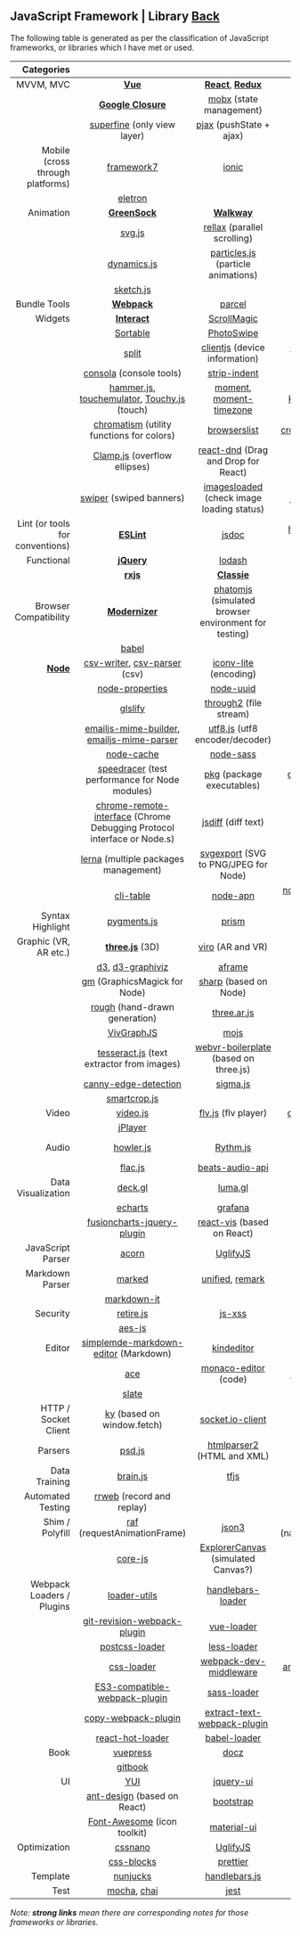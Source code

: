 ## JavaScript Framework | Library [Back](./../JavaScript.md)

The following table is generated as per the classification of JavaScript frameworks, or libraries which I have met or used.

|                       Categories |                                                                                                                                                                       |                                                                                                          |                                                                                                                                                                                                           |
|---------------------------------:|:---------------------------------------------------------------------------------------------------------------------------------------------------------------------:|:--------------------------------------------------------------------------------------------------------:|:---------------------------------------------------------------------------------------------------------------------------------------------------------------------------------------------------------:|
|                        MVVM, MVC |                                                                        [**Vue**](./vue/vue.md)                                                                        |                       [**React**](./react/react.md), [**Redux**](./redux/redux.md)                       |                                                                                    [**Angular**](./angular/angular.md)                                                                                    |
|                                  |                                                                 [**Google Closure**](./goog/goog.md)                                                                  |                        [mobx](https://github.com/mobxjs/mobx) (state management)                         |                                                                                  [nerv](https://github.com/NervJS/nerv)                                                                                   |
|                                  |                                               [superfine](https://github.com/jorgebucaran/superfine) (only view layer)                                                |                         [pjax](https://github.com/MoOx/pjax) (pushState + ajax)                          |                                                                                                                                                                                                           |
| Mobile (cross through platforms) |                                                       [framework7](https://github.com/framework7io/framework7)                                                        |                               [ionic](https://github.com/ionic-team/ionic)                               |                                                                         [react-native](https://github.com/facebook/react-native)                                                                          |
|                                  |                                                            [eletron](https://github.com/electron/electron)                                                            |                                                                                                          |                                                                                                                                                                                                           |
|                        Animation |                                                               [**GreenSock**](./GreenSock/GreenSock.md)                                                               |                                   [**Walkway**](./walkway/walkway.md)                                    |                                                                                  [**Dynamics**](./dynamics/dynamics.md)                                                                                   |
|                                  |                                                             [svg.js ](https://github.com/svgdotjs/svg.js)                                                             |                   [rellax](https://github.com/dixonandmoe/rellax) (parallel scrolling)                   |                                                                              [anime](https://github.com/juliangarnier/anime)                                                                              |
|                                  |                                                      [dynamics.js](https://github.com/michaelvillar/dynamics.js)                                                      |           [particles.js](https://github.com/VincentGarreau/particles.js) (particle animations)           |                                                                        [contour](https://github.com/JMPerez/contour) (drawing SVG)                                                                        |
|                                  |                                                          [sketch.js](https://github.com/soulwire/sketch.js)                                                           |                                                                                                          |                                                                                                                                                                                                           |
|                     Bundle Tools |                                                                  [**Webpack**](./webpack/webpack.md)                                                                  |                            [parcel](https://github.com/parcel-bundler/parcel)                            |                                                                                                                                                                                                           |
|                          Widgets |                                                                [**Interact**](./Interact/Interact.md)                                                                 |                         [ScrollMagic](https://github.com/janpaepke/ScrollMagic)                          |                                                                            [watermarks](https://github.com/aleen42/watermarks)                                                                            |
|                                  |                                                          [Sortable](https://github.com/SortableJS/Sortable)                                                           |                          [PhotoSwipe](https://github.com/dimsemenov/PhotoSwipe)                          |                                                                       [handsontablew](https://github.com/handsontable/handsontable)                                                                       |
|                                  |                                                            [split](https://github.com/nathancahill/split)                                                             |                 [clientjs](https://github.com/jackspirou/clientjs) (device information)                  |                                                         [downshift](https://github.com/downshift-js/downshift) (input components based on React)                                                          |
|                                  |                                                      [consola](https://github.com/nuxt/consola) (console tools)                                                       |                       [strip-indent](https://github.com/sindresorhus/strip-indent)                       |                                                                    [iframe-resizer](https://github.com/davidjbradshaw/iframe-resizer)                                                                     |
|                                  | [hammer.js](https://github.com/hammerjs/hammer.js), [touchemulator](https://github.com/hammerjs/touchemulator), [Touchy.js](https://github.com/jekyll/jekyll) (touch) | [moment](https://github.com/moment/moment), [moment-timezone](https://github.com/moment/moment-timezone) |                                                                   [keymaster](https://github.com/madrobby/keymaster) (keyboard handler)                                                                   |
|                                  |                                           [chromatism](https://github.com/toish/chromatism) (utility functions for colors)                                            |                       [browserslist](https://github.com/browserslist/browserslist)                       |                                            [cropper](https://github.com/fengyuanchen/cropper), [Croppie](https://github.com/Foliotek/Croppie) (image cropper)                                             |
|                                  |                                               [Clamp.js](https://github.com/josephschmitt/Clamp.js) (overflow ellipses)                                               |              [react-dnd](https://github.com/react-dnd/react-dnd) (Drag and Drop for React)               |                                                               [shake.js](https://github.com/alexgibson/shake.js) (shake event for mobiles)                                                                |
|                                  |                                                   [swiper](https://github.com/nolimits4web/swiper) (swiped banners)                                                   |          [imagesloaded](https://github.com/desandro/imagesloaded) (check image loading status)           |                                                         [jquery-locationpicker-plugin](https://github.com/Logicify/jquery-locationpicker-plugin)                                                          |
|  Lint (or tools for conventions) |                                                                   [**ESLint**](./eslint/eslint.md)                                                                    |                                 [jsdoc](https://github.com/jsdoc/jsdoc)                                  | [husky](https://github.com/typicode/husky), [git-commit-message-convention](https://github.com/kazupon/git-commit-message-convention), [commitlint](https://github.com/conventional-changelog/commitlint) |
|                       Functional |                                                                   [**jQuery**](./jquery/jquery.md)                                                                    |                                [lodash](https://github.com/lodash/lodash)                                |                                                                               [**underscore**](./underscore/underscore.md)                                                                                |
|                                  |                                                                 [**rxjs**](./reactivex/reactivex.md)                                                                  |                                   [**Classie**](./Classie/Classie.md)                                    |                                                                       [number-precision](https://github.com/nefe/number-precision)                                                                        |
|            Browser Compatibility |                                                              [**Modernizer**](./Modernizr/Modernizr.md)                                                               |        [phatomjs](https://github.com/ariya/phantomjs) (simulated browser environment for testing)        |                                                                              [es3ify](https://github.com/sophiebits/es3ify)                                                                               |
|                                  |                                                                [babel](https://github.com/babel/babel)                                                                |                                                                                                          |                                                                                                                                                                                                           |
|       [**Node**](./node/node.md) |                            [csv-writer](https://github.com/ryu1kn/csv-writer), [csv-parser](https://github.com/mafintosh/csv-parser) (csv)                            |                    [iconv-lite](https://github.com/ashtuchkin/iconv-lite) (encoding)                     |                                                  [node-glob](https://github.com/isaacs/node-glob), [glob-stream](https://github.com/gulpjs/glob-stream)                                                   |
|                                  |                                                      [node-properties](https://github.com/gagle/node-properties)                                                      |                           [node-uuid ](https://github.com/kelektiv/node-uuid)                            |                                                                              [node-zip](https://github.com/daraosn/node-zip)                                                                              |
|                                  |                                                             [glslify](https://github.com/glslify/glslify)                                                             |                       [through2](https://github.com/rvagg/through2) (file stream)                        |                                                                    [puppeteer](https://github.com/GoogleChrome/puppeteer) (Chrome API)                                                                    |
|                                  |            [emailjs-mime-builder](https://github.com/emailjs/emailjs-mime-builder), [emailjs-mime-parser](https://github.com/emailjs/emailjs-mime-parser)             |                [utf8.js](https://github.com/mathiasbynens/utf8.js) (utf8 encoder/decoder)                |                                                                         [node-sketch](https://github.com/oscarotero/node-sketch)                                                                          |
|                                  |                                                        [node-cache](https://github.com/node-cache/node-cache)                                                         |                              [node-sass](https://github.com/sass/node-sass)                              |                                                                               [exceljs](https://github.com/exceljs/exceljs)                                                                               |
|                                  |                                      [speedracer](https://github.com/speedracer/speedracer) (test performance for Node modules)                                       |                         [pkg](https://github.com/zeit/pkg) (package executables)                         |                                                         [devtool](https://github.com/Jam3/devtool) (run Node.js programs with Chromium DevTools)                                                          |
|                                  |                    [chrome-remote-interface](https://github.com/cyrus-and/chrome-remote-interface) (Chrome Debugging Protocol interface or Node.s)                    |                         [jsdiff](https://github.com/kpdecker/jsdiff) (diff text)                         |                                                                      [falcor](https://github.com/Netflix/falcor) (for data fetching)                                                                      |
|                                  |                                                [lerna](https://github.com/lerna/lerna) (multiple packages management)                                                 |               [svgexport](https://github.com/shakiba/svgexport) (SVG to PNG/JPEG for Node)               |                                                       [remove-markdown](https://github.com/stiang/remove-markdown) (strip Markdown stuff from text)                                                       |
|                                  |                                                         [cli-table](https://github.com/Automattic/cli-table)                                                          |                             [node-apn](https://github.com/node-apn/node-apn)                             |                                                           [node-progress](https://github.com/visionmedia/node-progress) (progress bar for Node)                                                           |
|                 Syntax Highlight |                                                        [pygments.js](https://github.com/pksunkara/pygments.js)                                                        |                                [prism](https://github.com/PrismJS/prism)                                 |                                                                        [highlight.js](https://github.com/highlightjs/highlight.js)                                                                        |
|            Graphic (VR, AR etc.) |                                                            [**three.js**](./../webgl/three/three.md) (3D)                                                             |                          [viro](https://github.com/viromedia/viro) (AR and VR)                           |                                                                                 [zdog](https://github.com/metafizzy/zdog)                                                                                 |
|                                  |                                         [d3](https://github.com/d3/d3), [d3-graphiviz](https://github.com/magjac/d3-graphviz)                                         |                               [aframe](https://github.com/aframevr/aframe)                               |                                                                       [tracking.js](https://github.com/eduardolundgren/tracking.js)                                                                       |
|                                  |                                                    [gm](https://github.com/aheckmann/gm) (GraphicsMagick for Node)                                                    |                         [sharp](https://github.com/lovell/sharp) (based on Node)                         |                                                                          [html2canvas](https://github.com/niklasvh/html2canvas)                                                                           |
|                                  |                                                   [rough](https://github.com/pshihn/rough) (hand-drawn generation)                                                    |                         [three.ar.js](https://github.com/google-ar/three.ar.js)                          |                                                                               [pixi.js](https://github.com/pixijs/pixi.js)                                                                                |
|                                  |                                                          [VivGraphJS](https://github.com/anvaka/VivaGraphJS)                                                          |                                   [mojs](https://github.com/mojs/mojs)                                   |                                                                               [Polyvia](https://github.com/Ovilia/Polyvia)                                                                                |
|                                  |                                          [tesseract.js](https://github.com/naptha/tesseract.js) (text extractor from images)                                          |          [webvr-boilerplate](https://github.com/borismus/webvr-boilerplate) (based on three.js)          |                                                                       [konva](https://github.com/konvajs/konva) (Canvas Framework)                                                                        |
|                                  |                                               [canny-edge-detection](https://github.com/cmisenas/canny-edge-detection)                                                |                             [sigma.js](https://github.com/jacomyal/sigma.js)                             |                                                                      [StackBlur](https://github.com/flozz/StackBlur) (Gaussian Blur)                                                                      |
|                                  |                                                        [smartcrop.js](https://github.com/jwagner/smartcrop.js)                                                        |                                                                                                          |                                                                                                                                                                                                           |
|                            Video |                                                            [video.js](https://github.com/videojs/video.js)                                                            |                        [flv.js](https://github.com/bilibili/flv.js) (flv player)                         |                                                                   [ccapture.js](https://github.com/spite/ccapture.js) (based on Canvas)                                                                   |
|                                  |                                                             [jPlayer](https://github.com/jplayer/jPlayer)                                                             |                                                                                                          |                                                                                                                                                                                                           |
|                            Audio |                                                          [howler.js](https://github.com/goldfire/howler.js)                                                           |                             [Rythm.js](https://github.com/Okazari/Rythm.js)                              |                                                              [aurora.js](https://github.com/audiocogs/aurora.js) (audio decoding framework)                                                               |
|                                  |                                                            [flac.js](https://github.com/audiocogs/flac.js)                                                            |                      [beats-audio-api](https://github.com/JMPerez/beats-audio-api)                       |                                                                                                                                                                                                           |
|               Data Visualization |                                                              [deck.gl](https://github.com/uber/deck.gl)                                                               |                                [luma.gl](https://github.com/uber/luma.gl)                                |                                                                         [streetscape.gl](https://github.com/uber/streetscape.gl)                                                                          |
|                                  |                                                        [echarts](https://github.com/apache/incubator-echarts)                                                         |                              [grafana](https://github.com/grafana/grafana)                               |                                                                              [Chart.js](https://github.com/chartjs/Chart.js)                                                                              |
|                                  |                                       [fusioncharts-jquery-plugin](https://github.com/fusioncharts/fusioncharts-jquery-plugin)                                        |                     [react-vis](https://github.com/uber/react-vis) (based on React)                      |                                                                                                                                                                                                           |
|                JavaScript Parser |                                                               [acorn](https://github.com/acornjs/acorn)                                                               |                             [UglifyJS](https://github.com/mishoo/UglifyJS2)                              |                                                                       [jstransform](https://github.com/facebookarchive/jstransform)                                                                       |
|                  Markdown Parser |                                                             [marked](https://github.com/markedjs/marked)                                                              |      [unified](https://github.com/unifiedjs/unified), [remark](https://github.com/remarkjs/remark)       |                                                                         [remarkable](https://github.com/jonschlinkert/remarkable)                                                                         |
|                                  |                                                       [markdown-it](https://github.com/markdown-it/markdown-it)                                                       |                                                                                                          |                                                                                                                                                                                                           |
|                         Security |                                                          [retire.js](https://github.com/RetireJS/retire.js)                                                           |                              [js-xss](https://github.com/leizongmin/js-xss)                              |                                                                              [crypto-js](https://github.com/brix/crypto-js)                                                                               |
|                                  |                                                              [aes-js](https://github.com/ricmoo/aes-js)                                                               |                                                                                                          |                                                                                                                                                                                                           |
|                           Editor |                                    [simplemde-markdown-editor](https://github.com/sparksuite/simplemde-markdown-editor) (Markdown)                                    |                           [kindeditor](https://github.com/coremail/kindeditor)                           |                                                                [react-ace](https://github.com/securingsincity/react-ace) (based on React)                                                                 |
|                                  |                                                                 [ace](https://github.com/ajaxorg/ace)                                                                 |                    [monaco-editor](https://github.com/microsoft/monaco-editor) (code)                    |                                                                  [react-page](https://github.com/react-page/react-page) (based on React)                                                                  |
|                                  |                                                           [slate](https://github.com/ianstormtaylor/slate)                                                            |                                                                                                          |                                                                                                                                                                                                           |
|             HTTP / Socket Client |                                                   [ky](https://github.com/sindresorhus/ky) (based on window.fetch)                                                    |                     [socket.io-client](https://github.com/socketio/socket.io-client)                     |                                                                                  [axios](https://github.com/axios/axios)                                                                                  |
|                          Parsers |                                                            [psd.js](https://github.com/meltingice/psd.js)                                                             |                    [htmlparser2](https://github.com/fb55/htmlparser2) (HTML and XML)                     |                                                                   [mailparser](https://github.com/nodemailer/mailparser) (MIME parser)                                                                    |
|                    Data Training |                                                            [brain.js](https://github.com/BrainJS/brain.js)                                                            |                                [tfjs](https://github.com/tensorflow/tfjs)                                |                                                                                                                                                                                                           |
|                Automated Testing |                                                    [rrweb](https://github.com/rrweb-io/rrweb) (record and replay)                                                     |                                                                                                          |                                                                                                                                                                                                           |
|                  Shim / Polyfill |                                                 [raf](https://github.com/chrisdickinson/raf) (requestAnimationFrame)                                                  |                                [json3](https://github.com/bestiejs/json3)                                |                                                       [core-estimator](https://github.com/oftn-oswg/core-estimator) (navigator.hardwareConcurrency)                                                       |
|                                  |                                                            [core-js](https://github.com/zloirock/core-js)                                                             |               [ExplorerCanvas](https://github.com/arv/ExplorerCanvas) (simulated Canvas?)                |                                                                         [history.js](https://github.com/browserstate/history.js)                                                                          |
|        Webpack Loaders / Plugins |                                                        [loader-utils](https://github.com/webpack/loader-utils)                                                        |                    [handlebars-loader](https://github.com/pcardune/handlebars-loader)                    |                                                           [css-split-webpack-plugin](https://github.com/metalabdesign/css-split-webpack-plugin)                                                           |
|                                  |                                       [git-revision-webpack-plugin](https://github.com/pirelenito/git-revision-webpack-plugin)                                        |                            [vue-loader](https://github.com/vuejs/vue-loader)                             |                                                           [mini-css-extract-plugin](https://github.com/webpack-contrib/mini-css-extract-plugin)                                                           |
|                                  |                                                      [postcss-loader](https://github.com/postcss/postcss-loader)                                                      |                      [less-loader](https://github.com/webpack-contrib/less-loader)                       |                                                                     [eslint-loader](https://github.com/webpack-contrib/eslint-loader)                                                                     |
|                                  |                                                      [css-loader](https://github.com/webpack-contrib/css-loader)                                                      |               [webpack-dev-middleware](https://github.com/webpack/webpack-dev-middleware)                |                                                                  [analyse](https://github.com/webpack/analyse) (analyse building states)                                                                  |
|                                  |                                       [ES3-compatible-webpack-plugin](https://github.com/aleen42/ES3-compatible-webpack-plugin)                                       |                      [sass-loader](https://github.com/webpack-contrib/sass-loader)                       |                                                                  [html-webpack-plugin](https://github.com/jantimon/html-webpack-plugin)                                                                   |
|                                  |                                             [copy-webpack-plugin](https://github.com/webpack-contrib/copy-webpack-plugin)                                             |      [extract-text-webpack-plugin](https://github.com/webpack-contrib/extract-text-webpack-plugin)       |                                                           [webpack-bundle-analyzer](https://github.com/webpack-contrib/webpack-bundle-analyzer)                                                           |
|                                  |                                                    [react-hot-loader](https://github.com/gaearon/react-hot-loader)                                                    |                          [babel-loader](https://github.com/babel/babel-loader)                           |                                                                                                                                                                                                           |
|                             Book |                                                             [vuepress](https://github.com/vuejs/vuepress)                                                             |                                  [docz](https://github.com/doczjs/docz)                                  |                                                                              [mdx-deck](https://github.com/jxnblk/mdx-deck)                                                                               |
|                                  |                                                            [gitbook](https://github.com/GitbookIO/gitbook)                                                            |                                                                                                          |                                                                                                                                                                                                           |
|                               UI |                                                                  [YUI](https://github.com/yui/yui3)                                                                   |                             [jquery-ui](https://github.com/jquery/jquery-ui)                             |                                                                       [element](https://github.com/ElemeFE/element) (based on Vue)                                                                        |
|                                  |                                                [ant-design](https://github.com/ant-design/ant-design) (based on React)                                                |                           [bootstrap](https://github.com/angular-ui/bootstrap)                           |                                                                        [wired-elements](https://github.com/wiredjs/wired-elements)                                                                        |
|                                  |                                              [Font-Awesome](https://github.com/FortAwesome/Font-Awesome) (icon toolkit)                                               |                          [material-ui](https://github.com/mui-org/material-ui)                           |                                                                                                                                                                                                           |
|                     Optimization |                                                             [cssnano](https://github.com/cssnano/cssnano)                                                             |                             [UglifyJS](https://github.com/mishoo/UglifyJS2)                              |                                                                         [optimize-js](https://github.com/nolanlawson/optimize-js)                                                                         |
|                                  |                                                         [css-blocks](https://github.com/linkedin/css-blocks)                                                          |                             [prettier](https://github.com/prettier/prettier)                             |                                                                         [clean-css](https://github.com/jakubpawlowicz/clean-css)                                                                          |
|                         Template |                                                            [nunjucks](https://github.com/mozilla/nunjucks)                                                            |                         [handlebars.js](https://github.com/wycats/handlebars.js)                         |                                                                                                                                                                                                           |
|                             Test |                                           [mocha](https://github.com/mochajs/mocha), [chai](https://github.com/chaijs/chai)                                           |                                 [jest](https://github.com/facebook/jest)                                 |                                                       [jasmine](https://github.com/jasmine/jasmine), [karma](https://github.com/karma-runner/karma)                                                       |

*Note: **strong links** mean there are corresponding notes for those frameworks or libraries.*
